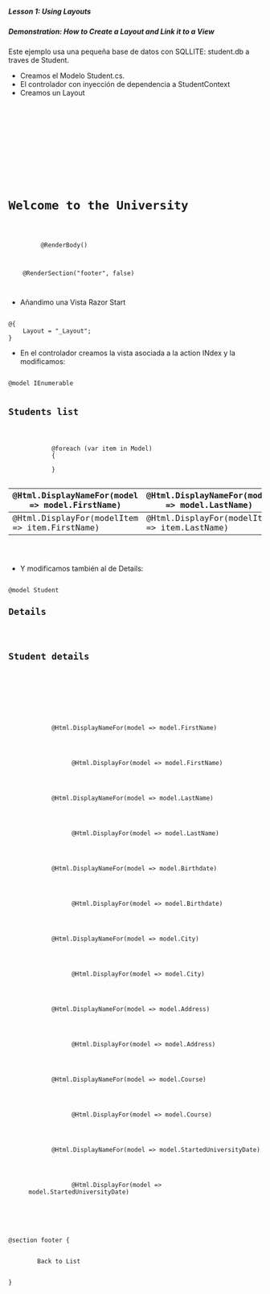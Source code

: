 ##### Lesson 1: Using Layouts
##### Demonstration: How to Create a Layout and Link it to a View


Este ejemplo usa una pequeña base de datos con SQLLITE:
student.db a traves de Student.

* Creamos el Modelo Student.cs.
* El controlador con inyección de dependencia a StudentContext
* Creamos un Layout

<pre><code>
<!DOCTYPE html>

<html>
<head>
    <meta name="viewport" content="width=device-width" />
    <title>@ViewBag.Title</title>
    <link type="text/css" rel="stylesheet" href="~/css/style-layout-example.css" />  <!-- Añadimos el style -->
</head>
<body>
    <h1>Welcome to the University</h1> <!-- Añadimos este h1 -->
    <div>  <!-- en   @@RenderBody()  es donde se pintaran las vistas que utilicen el layout-->
         @RenderBody() 
    </div>
	 <!-- puedo tener varias    @@RenderSection() -->
    @RenderSection("footer", false)
</body>
</html>
</code></pre>

* Añandimo una Vista Razor Start
<pre><code>
@{
    Layout = "_Layout";
}
</code></pre>

*  En el controlador creamos la vista asociada a la action INdex y la modificamos:

<pre><code>
@model IEnumerable<Student>

<h2>Students list</h2>
<div>
    <table class="table">
        <thead>
            <tr>
                <th>
                    @Html.DisplayNameFor(model => model.FirstName)
                </th>
                <th>
                    @Html.DisplayNameFor(model => model.LastName)
                </th>
                <th></th>
            </tr>
        </thead>
        <tbody>
            @foreach (var item in Model)
            {
                <tr>
                    <td>
                        @Html.DisplayFor(modelItem => item.FirstName)
                    </td>
                    <td>
                        @Html.DisplayFor(modelItem => item.LastName)
                    </td>
                    <td>
                        <a asp-action="Details" asp-route-id="@item.StudentId">Details</a>
                    </td>
                </tr>
            }
        </tbody>
    </table>
</div>
</code></pre>

* Y modificamos también al de Details:
<pre><code>
@model Student
<h2>Details</h2>

<h2>Student details</h2>

<div>
    <dl>
        <dt>
            @Html.DisplayNameFor(model => model.FirstName)
        </dt>
        <dd>
            @Html.DisplayFor(model => model.FirstName)
        </dd>
        <dt>
            @Html.DisplayNameFor(model => model.LastName)
        </dt>
        <dd>
            @Html.DisplayFor(model => model.LastName)
        </dd>
        <dt>
            @Html.DisplayNameFor(model => model.Birthdate)
        </dt>
        <dd>
            @Html.DisplayFor(model => model.Birthdate)
        </dd>
        <dt>
            @Html.DisplayNameFor(model => model.City)
        </dt>
        <dd>
            @Html.DisplayFor(model => model.City)
        </dd>
        <dt>
            @Html.DisplayNameFor(model => model.Address)
        </dt>
        <dd>
            @Html.DisplayFor(model => model.Address)
        </dd>
        <dt>
            @Html.DisplayNameFor(model => model.Course)
        </dt>
        <dd>
            @Html.DisplayFor(model => model.Course)
        </dd>
        <dt>
            @Html.DisplayNameFor(model => model.StartedUniversityDate)
        </dt>
        <dd>
            @Html.DisplayFor(model => model.StartedUniversityDate)
        </dd>
    </dl>
</div>
@section footer {
    <div>
        <a asp-action="Index">Back to List</a>
    </div>
}
</code></pre>
